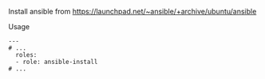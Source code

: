 Install ansible from https://launchpad.net/~ansible/+archive/ubuntu/ansible

Usage
```
---
# ...
  roles:
  - role: ansible-install
# ...
```
